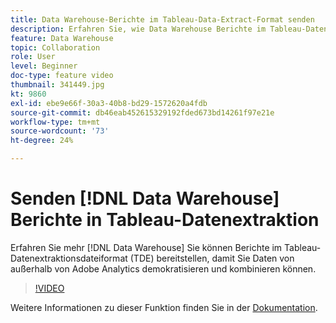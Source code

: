 ```yaml
---
title: Data Warehouse-Berichte im Tableau-Data-Extract-Format senden
description: Erfahren Sie, wie Data Warehouse Berichte im Tableau-Datenextraktionsformat (TDE) bereitstellen kann, damit Sie Daten von außerhalb von Adobe Analytics demokratisieren und kombinieren können.
feature: Data Warehouse
topic: Collaboration
role: User
level: Beginner
doc-type: feature video
thumbnail: 341449.jpg
kt: 9860
exl-id: ebe9e66f-30a3-40b8-bd29-1572620a4fdb
source-git-commit: db46eab452615329192fded673bd14261f97e21e
workflow-type: tm+mt
source-wordcount: '73'
ht-degree: 24%

---
```


# Senden [!DNL Data Warehouse] Berichte in Tableau-Datenextraktion

Erfahren Sie mehr [!DNL Data Warehouse] Sie können Berichte im Tableau-Datenextraktionsdateiformat (TDE) bereitstellen, damit Sie Daten von außerhalb von Adobe Analytics demokratisieren und kombinieren können.

>[!VIDEO](https://video.tv.adobe.com/v/341449/?quality=12&learn=on)

Weitere Informationen zu dieser Funktion finden Sie in der [Dokumentation](https://experienceleague.adobe.com/en/docs/analytics/export/data-warehouse/t-tableau).
